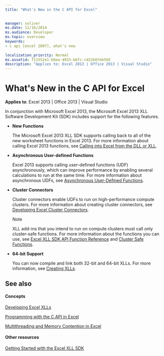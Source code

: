 ```yaml
---
title: "What's New in the C API for Excel"
 
 
manager: soliver
ms.date: 11/16/2014
ms.audience: Developer
ms.topic: overview
keywords:
- c api [excel 2007], what's new
 
localization_priority: Normal
ms.assetid: f11552e1-b8ea-4933-b6fc-c452b07eb59d
description: "Applies to: Excel 2013 | Office 2013 | Visual Studio"
---
```


# What's New in the C API for Excel

 **Applies to**: Excel 2013 | Office 2013 | Visual Studio 
  
In conjunction with Microsoft Excel 2013, the Microsoft Excel 2013 XLL Software Development Kit (SDK) includes support for the following features.
  
- **New Functions**
    
    The Microsoft Excel 2013 XLL SDK supports calling back to all of the new worksheet functions in Excel 2013. For more information about calling Excel 2013 functions, see [Calling into Excel from the DLL or XLL](calling-into-excel-from-the-dll-or-xll.md).
    
- **Asynchronous User-defined Functions**
    
    Excel 2013 supports calling user-defined functions (UDF) asynchronously, which can improve performance by enabling several calculations to run at the same time. For more information about asynchronous UDFs, see [Asynchronous User-Defined Functions](asynchronous-user-defined-functions.md).
    
- **Cluster Connectors**
    
    Cluster connectors enable UDFs to run on high-performance compute clusters. For more information about creating cluster connectors, see [Developing Excel Cluster Connectors](developing-excel-cluster-connectors.md).
    
    > [!NOTE]
    > XLL add-ins that you intend to run on compute clusters must call only cluster-safe functions. For more information about the functions you can use, see [Excel XLL SDK API Function Reference](excel-xll-sdk-api-function-reference.md) and [Cluster Safe Functions](cluster-safe-functions.md). 
  
- **64-bit Support**
    
    You can now compile and link both 32-bit and 64-bit XLLs. For more information, see [Creating XLLs](creating-xlls.md).
    
## See also

#### Concepts

[Developing Excel XLLs](developing-excel-xlls.md)
  
[Programming with the C API in Excel](programming-with-the-c-api-in-excel.md)
  
[Multithreading and Memory Contention in Excel](multithreading-and-memory-contention-in-excel.md)
#### Other resources

[Getting Started with the Excel XLL SDK](getting-started-with-the-excel-xll-sdk.md)

